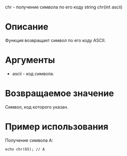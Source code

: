 chr - получение символа по его коду
    string chr(int ascii)

Описание
========

Функция возвращает символ по его коду ASCII.

Аргументы
=========

* ascii - код символа.

Возвращаемое значение
=====================

Символ, код которого указан.

Пример использования
====================

Получение символа A:

    echo chr(65); // A
